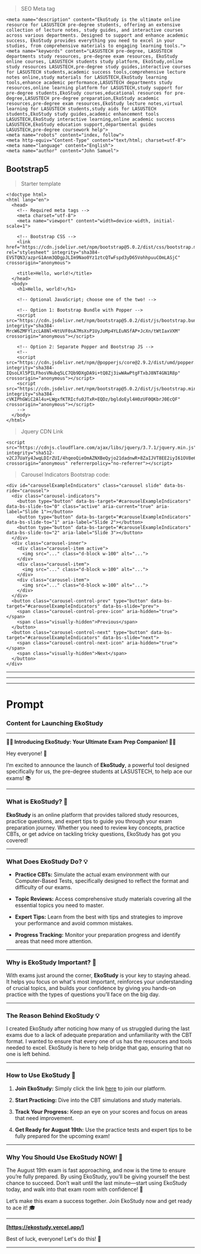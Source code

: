 > SEO Meta tag
``` <meta name="title" content="EkoStudy">
<meta name="description" content="EkoStudy is the ultimate online resource for LASUSTECH pre-degree students, offering an extensive collection of lecture notes, study guides, and interactive courses across various departments. Designed to support and enhance academic success, EkoStudy provides everything you need to excel in your studies, from comprehensive materials to engaging learning tools.">
<meta name="keywords" content="LASUSTECH pre-degree, LASUSTECH departments study resources, pre-degree exam resources, EkoStudy online courses, LASUSTECH students study platform, EkoStudy,online study resources LASUSTECH,pre-degree study guides,interactive courses for LASUSTECH students,academic success tools,comprehensive lecture notes online,study materials for LASUSTECH,EkoStudy learning tools,enhance academic performance,LASUSTECH departments study resources,online learning platform for LASUSTECH,study support for pre-degree students,EkoStudy courses,educational resources for pre-degree,LASUSTECH pre-degree preparation,EkoStudy academic resources,pre-degree exam resources,EkoStudy lecture notes,virtual learning for LASUSTECH students,study aids for LASUSTECH students,EkoStudy study guides,academic enhancement tools LASUSTECH,EkoStudy interactive learning,online academic success LASUSTECH,EkoStudy education support,departmental guides LASUSTECH,pre-degree coursework help">
<meta name="robots" content="index, follow">
<meta http-equiv="Content-Type" content="text/html; charset=utf-8">
<meta name="language" content="English">
<meta name="author" content="John Samuel">
```

## Bootstrap5
> Starter template
```
<!doctype html>
<html lang="en">
  <head>
    <!-- Required meta tags -->
    <meta charset="utf-8">
    <meta name="viewport" content="width=device-width, initial-scale=1">

    <!-- Bootstrap CSS -->
    <link href="https://cdn.jsdelivr.net/npm/bootstrap@5.0.2/dist/css/bootstrap.min.css" rel="stylesheet" integrity="sha384-EVSTQN3/azprG1Anm3QDgpJLIm9Nao0Yz1ztcQTwFspd3yD65VohhpuuCOmLASjC" crossorigin="anonymous">

    <title>Hello, world!</title>
  </head>
  <body>
    <h1>Hello, world!</h1>

    <!-- Optional JavaScript; choose one of the two! -->

    <!-- Option 1: Bootstrap Bundle with Popper -->
    <script src="https://cdn.jsdelivr.net/npm/bootstrap@5.0.2/dist/js/bootstrap.bundle.min.js" integrity="sha384-MrcW6ZMFYlzcLA8Nl+NtUVF0sA7MsXsP1UyJoMp4YLEuNSfAP+JcXn/tWtIaxVXM" crossorigin="anonymous"></script>

    <!-- Option 2: Separate Popper and Bootstrap JS -->
    <!--
    <script src="https://cdn.jsdelivr.net/npm/@popperjs/core@2.9.2/dist/umd/popper.min.js" integrity="sha384-IQsoLXl5PILFhosVNubq5LC7Qb9DXgDA9i+tQ8Zj3iwWAwPtgFTxbJ8NT4GN1R8p" crossorigin="anonymous"></script>
    <script src="https://cdn.jsdelivr.net/npm/bootstrap@5.0.2/dist/js/bootstrap.min.js" integrity="sha384-cVKIPhGWiC2Al4u+LWgxfKTRIcfu0JTxR+EQDz/bgldoEyl4H0zUF0QKbrJ0EcQF" crossorigin="anonymous"></script>
    -->
  </body>
</html>
```

> Jquery CDN Link
```
<script src="https://cdnjs.cloudflare.com/ajax/libs/jquery/3.7.1/jquery.min.js" integrity="sha512-v2CJ7UaYy4JwqLDIrZUI/4hqeoQieOmAZNXBeQyjo21dadnwR+8ZaIJVT8EE2iyI61OV8e6M8PP2/4hpQINQ/g==" crossorigin="anonymous" referrerpolicy="no-referrer"></script>
```



> Carousel Indicators Bootstrap code:
```
<div id="carouselExampleIndicators" class="carousel slide" data-bs-ride="carousel">
  <div class="carousel-indicators">
    <button type="button" data-bs-target="#carouselExampleIndicators" data-bs-slide-to="0" class="active" aria-current="true" aria-label="Slide 1"></button>
    <button type="button" data-bs-target="#carouselExampleIndicators" data-bs-slide-to="1" aria-label="Slide 2"></button>
    <button type="button" data-bs-target="#carouselExampleIndicators" data-bs-slide-to="2" aria-label="Slide 3"></button>
  </div>
  <div class="carousel-inner">
    <div class="carousel-item active">
      <img src="..." class="d-block w-100" alt="...">
    </div>
    <div class="carousel-item">
      <img src="..." class="d-block w-100" alt="...">
    </div>
    <div class="carousel-item">
      <img src="..." class="d-block w-100" alt="...">
    </div>
  </div>
  <button class="carousel-control-prev" type="button" data-bs-target="#carouselExampleIndicators" data-bs-slide="prev">
    <span class="carousel-control-prev-icon" aria-hidden="true"></span>
    <span class="visually-hidden">Previous</span>
  </button>
  <button class="carousel-control-next" type="button" data-bs-target="#carouselExampleIndicators" data-bs-slide="next">
    <span class="carousel-control-next-icon" aria-hidden="true"></span>
    <span class="visually-hidden">Next</span>
  </button>
</div>
```
****
****
****

# Prompt
### Content for Launching EkoStudy

---

**🚀🎉 Introducing EkoStudy: Your Ultimate Exam Prep Companion! 🎉🚀**

Hey everyone! 🌟

I’m excited to announce the launch of **EkoStudy**, a powerful tool designed specifically for us, the pre-degree students at LASUSTECH, to help ace our exams! 📚

---

### What is EkoStudy? 🤔

**EkoStudy** is an online platform that provides tailored study resources, practice questions, and expert tips to guide you through your exam preparation journey. Whether you need to review key concepts, practice CBTs, or get advice on tackling tricky questions, EkoStudy has got you covered!

---

### What Does EkoStudy Do? 💡

- **Practice CBTs:** Simulate the actual exam environment with our Computer-Based Tests, specifically designed to reflect the format and difficulty of our exams.
  
- **Topic Reviews:** Access comprehensive study materials covering all the essential topics you need to master.
  
- **Expert Tips:** Learn from the best with tips and strategies to improve your performance and avoid common mistakes.
  
- **Progress Tracking:** Monitor your preparation progress and identify areas that need more attention.

---

### Why is EkoStudy Important? 🎯

With exams just around the corner, **EkoStudy** is your key to staying ahead. It helps you focus on what's most important, reinforces your understanding of crucial topics, and builds your confidence by giving you hands-on practice with the types of questions you’ll face on the big day.

---

### The Reason Behind EkoStudy 💡

I created EkoStudy after noticing how many of us struggled during the last exams due to a lack of adequate preparation and unfamiliarity with the CBT format. I wanted to ensure that every one of us has the resources and tools needed to excel. EkoStudy is here to help bridge that gap, ensuring that no one is left behind.

---

### How to Use EkoStudy 📲

1. **Join EkoStudy:** Simply click the link [here](https://ekostudy.vercel.app/) to join our platform.
   
2. **Start Practicing:** Dive into the CBT simulations and study materials.
   
3. **Track Your Progress:** Keep an eye on your scores and focus on areas that need improvement.
   
4. **Get Ready for August 19th:** Use the practice tests and expert tips to be fully prepared for the upcoming exam!

---

### Why You Should Use EkoStudy NOW! 🚨

The August 19th exam is fast approaching, and now is the time to ensure you’re fully prepared. By using EkoStudy, you’ll be giving yourself the best chance to succeed. Don’t wait until the last minute—start using EkoStudy today, and walk into that exam room with confidence! 💪

Let’s make this exam a success together. Join EkoStudy now and get ready to ace it! 🎓

---

**[https://ekostudy.vercel.app/]**

Best of luck, everyone! Let's do this! 🚀

---